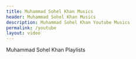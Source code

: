```yaml
---
title: Muhammad Sohel Khan Musics
header: Muhammad Sohel Khan Musics
description: Muhammad Sohel Khan Youtube Musics
permalink: /youtube
layout: video
---
```

Muhammad Sohel Khan Playlists
